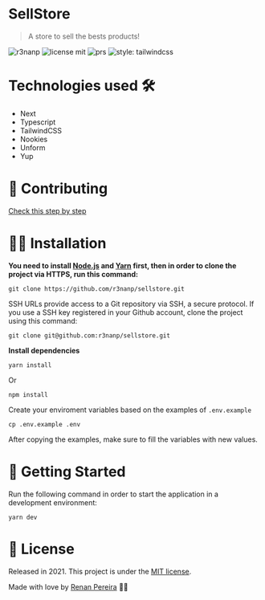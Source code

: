 # SellStore
> A store to sell the bests products!

![r3nanp](https://img.shields.io/badge/r3nanp-sellstore-blue?style=for-the-badge&logo=react)
![license mit](https://img.shields.io/github/license/r3nanp/sellstore?color=blue&label=LICENSE&logo=github&style=for-the-badge)
![prs](https://img.shields.io/static/v1?label=PRs&message=welcome&style=for-the-badge&color=24B36B&labelColor=000000)
![style: tailwindcss](https://img.shields.io/badge/tailwindcss-%2338B2AC.svg?style=for-the-badge&logo=tailwind-css&logoColor=white)

# Technologies used 🛠

- Next
- Typescript
- TailwindCSS
- Nookies
- Unform
- Yup

# 🎉 Contributing

[Check this step by step](CONTRIBUTING.md)


# 👷‍♂️ Installation

**You need to install [Node.js](https://nodejs.org/en/download/) and [Yarn](https://yarnpkg.com/) first, then in order to clone the project via HTTPS, run this command:**

```
git clone https://github.com/r3nanp/sellstore.git
```

SSH URLs provide access to a Git repository via SSH, a secure protocol. If you use a SSH key registered in your Github account, clone the project using this command:

```
git clone git@github.com:r3nanp/sellstore.git
```

**Install dependencies**

```
yarn install
```

Or

```
npm install
```

Create your enviroment variables based on the examples of ```.env.example```

```
cp .env.example .env
```

After copying the examples, make sure to fill the variables with new values.

# 🏃 Getting Started

Run the following command in order to start the application in a development environment:

```yarn dev```

# :closed_book: License

Released in 2021.
This project is under the [MIT license](LICENSE).

Made with love by [Renan Pereira](https://github.com/r3nanp) 💜🚀

